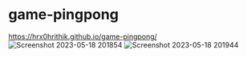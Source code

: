 # game-pingpong
https://hrx0hrithik.github.io/game-pingpong/
![Screenshot 2023-05-18 201854](https://github.com/hrx0hrithik/game-pingpong/assets/93973566/1f0c74e9-24e1-4312-bb10-6b318a66a2b2)
![Screenshot 2023-05-18 201944](https://github.com/hrx0hrithik/game-pingpong/assets/93973566/e9829bfa-4368-4b89-9003-75d014f457d9)
